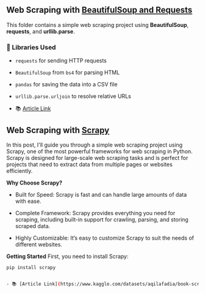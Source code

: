 ## Web Scraping with [BeautifulSoup and Requests](https://github.com/AqilaFadia/Data-Scraping/blob/main/bs4%26req/bs2.py)

This folder contains a simple web scraping project using **BeautifulSoup**, **requests**, and **urllib.parse**.
### 🔧 Libraries Used
- `requests` for sending HTTP requests
- `BeautifulSoup` from `bs4` for parsing HTML
- `pandas` for saving the data into a CSV file
- `urllib.parse.urljoin` to resolve relative URLs

- 📚 [Article Link](https://www.kaggle.com/datasets/aqilafadia/book-scraped)

## Web Scraping with [Scrapy](https://github.com/AqilaFadia/Data-Scraping/blob/main/bs4%26req/bs2.py)
In this post, I'll guide you through a simple web scraping project using Scrapy, one of the most powerful frameworks for web scraping in Python. Scrapy is designed for large-scale web scraping tasks and is perfect for projects that need to extract data from multiple pages or websites efficiently.

**Why Choose Scrapy?**
- Built for Speed: Scrapy is fast and can handle large amounts of data with ease.

- Complete Framework: Scrapy provides everything you need for scraping, including built-in support for crawling, parsing, and storing scraped data.

- Highly Customizable: It’s easy to customize Scrapy to suit the needs of different websites.

**Getting Started**
First, you need to install Scrapy:
```bash
pip install scrapy


- 📚 [Article Link](https://www.kaggle.com/datasets/aqilafadia/book-scraped)


